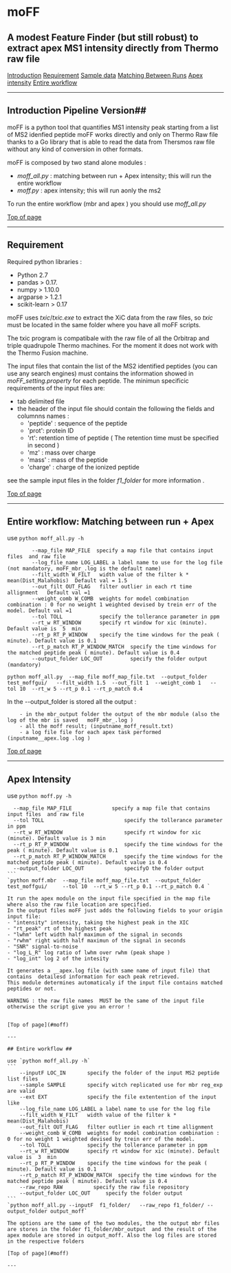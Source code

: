 # moFF #
## A modest Feature Finder (but still robust) to extract apex MS1 intensity directly from Thermo raw file ##

[Introduction](#introduction)
[Requirement](#requirement)
[Sample data](#sample-data)
[Matching Between Runs](#matching-between-runs)
[Apex intensity](#apex-intensity)
[Entire workflow](#entire-workflow)


---

## Introduction  Pipeline Version##

moFF is a python tool that quantifies MS1 intensity peak starting from a list of MS2 idenfied peptide 
moFF works directly and only on Thermo Raw file thanks to a Go library that is able to read the data from Thersmos raw file without any kind of conversion in other formats.

moFF is composed by two stand alone modules :
- *moff_all.py* :  matching between run + Apex intensity;  this will run the entire workflow
- *moff.py* :  apex intensity; this will run aonly the ms2

To run  the entire workflow (mbr and apex ) you should  use  *moff_all.py*

[Top of page](#moff)

----

## Requirement ##

Required python libraries :
- Python 2.7
- pandas  > 0.17.
- numpy > 1.10.0
- argparse > 1.2.1 
- scikit-learn > 0.17

moFF uses *txic*/*txic.exe* to extract the XiC data from the raw files, so  *txic*  must be located in the same folder where you have all moFF scripts.

The txic program is compatibale with  the raw file of all the Orbitrap and triple quadrupole Thermo machines. 
For the moment it does not work with the Thermo Fusion machine.

The input files that contain the list of the MS2 identified peptides (you can use any search engines) must contains the information showed in *moFF_setting.property* for each peptide. The minimun specificic requirements of the input files are:
- tab delimited file
- the header of the input file should contain the following the fields  and columnns names :  
  - 'peptide' : sequence of the peptide
  - 'prot': protein ID 
  - 'rt': retention time of peptide   ( The retention time must be specified in second )
  - 'mz' : mass over charge
  - 'mass' : mass of the peptide
  - 'charge' : charge of the ionized peptide

see the sample input files in the folder *f1_folder* for more information .

[Top of page](#moff)

---


## Entire workflow: Matching between run + Apex ##

use `python moff_all.py -h`
```
        --map_file MAP_FILE  specify a map file that contains input files  and raw file     
        --log_file_name LOG_LABEL a label name to use for the log file  (not mandatory, moFF_mbr_.log is the default name)
        --filt_width W_FILT   width value of the filter k * mean(Dist_Malahobis)  Default val = 1.5
        --out_filt OUT_FLAG   filter outlier in each rt time allignment   Default val =1
        --weight_comb W_COMB  weights for model combination combination : 0 for no weight 1 weighted devised by trein err of the model. Default val =1
        --tol TOLL            specify the tollerance parameter in ppm
        --rt_w RT_WINDOW      specify rt window for xic (minute). Default value is  5  min
        --rt_p RT_P_WINDOW    specify the time windows for the peak ( minute). Default value is 0.1
        --rt_p_match RT_P_WINDOW_MATCH  specify the time windows for the matched peptide peak ( minute). Default value is 0.4
        --output_folder LOC_OUT         specify the folder output (mandatory)
```
`python moff_all.py  --map_file moff_map_file.txt  --output_folder test_moffgui/   --filt_width 1.5  --out_filt 1  --weight_comb 1   --tol 10  --rt_w 5 --rt_p 0.1 --rt_p_match 0.4  `

In  the  --output_folder is stored all the output :
```
	- in the mbr_output folder the output of the mbr module (also the log of the mbr is saved   moFF_mbr_.log )
	- all the moff result; (inputname_moff_result.txt)
	- a log file file for each apex task performed (inputname__apex.log .log )
```
[Top of page](#moff)


---

## Apex Intensity ##

use  `python moff.py -h`
````
  --map_file MAP_FILE  		      specify a map file that contains input files  and raw file
  --tol TOLL                          specify the tollerance parameter in ppm
  --rt_w RT_WINDOW                    specify rt window for xic (minute). Default value is 3 min
  --rt_p RT_P_WINDOW                  specify the time windows for the peak ( minute). Default value is 0.1
  --rt_p_match RT_P_WINDOW_MATCH      specify the time windows for the matched peptide peak ( minute). Default value is 0.4
  --output_folder LOC_OUT             specifyO the folder output
```
`python moff.mbr  --map_file moff_map_file.txt  --output_folder test_moffgui/     --tol 10  --rt_w 5 --rt_p 0.1 --rt_p_match 0.4 ` 
 
It run the apex module on the input file specified in the map file where also the raw file location are specified.
In the output files moFF just adds the following fields to your origin input file:
- "intensity" intensity, taking the highest peak in the XIC
- "rt_peak" rt of the highest peak
- "lwhm" left width half maximun of the signal in seconds
- "rwhm" right width half maximun of the signal in seconds
- "SNR" signal-to-noise
- "log_L_R" log ratio of lwhm over rwhm (peak shape )
- "log_int" log 2 of the intesity 

It generates a __apex.log file (with same name of input file) that contains  detailesd information for each peak retrieved.
This module determines automaticaly if the input file contains matched peptides or not.

WARNING : the raw file names  MUST be the same of the input file otherwise the script give you an error !


[Top of page](#moff)

---

## Entire workflow ##

use `python moff_all.py -h`
```
	--inputF LOC_IN       specify the folder of the input MS2 peptide list files
  	--sample SAMPLE       specify witch replicated use for mbr reg_exp are valid
  	--ext EXT             specify the file extentention of the input like
  	--log_file_name LOG_LABEL a label name to use for the log file
  	--filt_width W_FILT   width value of the filter k * mean(Dist_Malahobis)
  	--out_filt OUT_FLAG   filter outlier in each rt time allignment
  	--weight_comb W_COMB  weights for model combination combination : 0 for no weight 1 weighted devised by trein err of the model.
  	--tol TOLL            specify the tollerance parameter in ppm
  	--rt_w RT_WINDOW      specify rt window for xic (minute). Default value is  3  min
  	--rt_p RT_P_WINDOW    specify the time windows for the peak ( minute). Default value is 0.1
  	--rt_p_match RT_P_WINDOW_MATCH	specify the time windows for the matched peptide peak ( minute). Default value is 0.4
  	--raw_repo RAW        	specify the raw file repository
  	--output_folder LOC_OUT		specify the folder output
```
`python moff_all.py --inputF  f1_folder/   --raw_repo f1_folder/ --output_folder output_moff`

The options are the same of the two modules, the the output mbr files are stores in the folder f1_folder/mbr_output  and the result of the apex module are stored in output_moff. Also the log files are stored in the respective folders

[Top of page](#moff)

---
